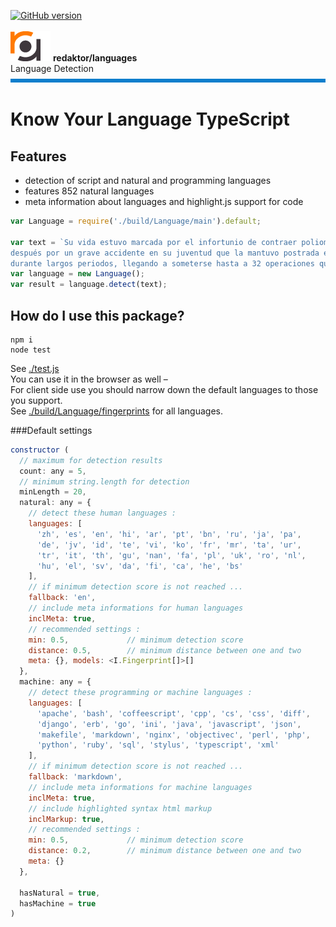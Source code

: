 [![GitHub version](https://badge.fury.io/gh/redaktor%2Fnlp.svg)](http://badge.fury.io/gh/redaktor%2Fnlp)
<br><br>
[![logo](https://raw.githubusercontent.com/redaktor/style/master/assets/readme/logo.png)](#)
**redaktor/languages**<br>
Language Detection<br>
[![-](https://raw.githubusercontent.com/redaktor/style/master/assets/readme/lineBlue.png)](#)<br>

# Know Your Language TypeScript



## Features

- detection of script and natural and programming languages
- features 852 natural languages
- meta information about languages and highlight.js support for code

```javascript
var Language = require('./build/Language/main').default;

var text = `Su vida estuvo marcada por el infortunio de contraer poliomielitis y
después por un grave accidente en su juventud que la mantuvo postrada en cama
durante largos periodos, llegando a someterse hasta a 32 operaciones quirúrgicas.`;
var language = new Language();
var result = language.detect(text);
```

## How do I use this package?

```
npm i
node test
```

See [./test.js](https://github.com/redaktor/languages/blob/master/test.js)<br>
You can use it in the browser as well – <br>
For client side use you should narrow down the default languages to those you support.<br>
See [./build/Language/fingerprints](https://github.com/redaktor/languages/tree/master/build/Language/fingerprints) for all languages.

###Default settings
```javascript
constructor (
  // maximum for detection results
  count: any = 5,
  // minimum string.length for detection
  minLength = 20,
  natural: any = {
    // detect these human languages :
    languages: [
      'zh', 'es', 'en', 'hi', 'ar', 'pt', 'bn', 'ru', 'ja', 'pa',
      'de', 'jv', 'id', 'te', 'vi', 'ko', 'fr', 'mr', 'ta', 'ur',
      'tr', 'it', 'th', 'gu', 'nan', 'fa', 'pl', 'uk', 'ro', 'nl',
      'hu', 'el', 'sv', 'da', 'fi', 'ca', 'he', 'bs'
    ],
    // if minimum detection score is not reached ...
    fallback: 'en',
    // include meta informations for human languages
    inclMeta: true,
    // recommended settings :
    min: 0.5,             // minimum detection score
    distance: 0.5,        // minimum distance between one and two
    meta: {}, models: <I.Fingerprint[]>[]
  },
  machine: any = {
    // detect these programming or machine languages :
    languages: [
      'apache', 'bash', 'coffeescript', 'cpp', 'cs', 'css', 'diff',
      'django', 'erb', 'go', 'ini', 'java', 'javascript', 'json',
      'makefile', 'markdown', 'nginx', 'objectivec', 'perl', 'php',
      'python', 'ruby', 'sql', 'stylus', 'typescript', 'xml'
    ],
    // if minimum detection score is not reached ...
    fallback: 'markdown',
    // include meta informations for machine languages
    inclMeta: true,
    // include highlighted syntax html markup
    inclMarkup: true,
    // recommended settings :
    min: 0.5,             // minimum detection score
    distance: 0.2,        // minimum distance between one and two
    meta: {}
  },

  hasNatural = true,
  hasMachine = true
)
```
